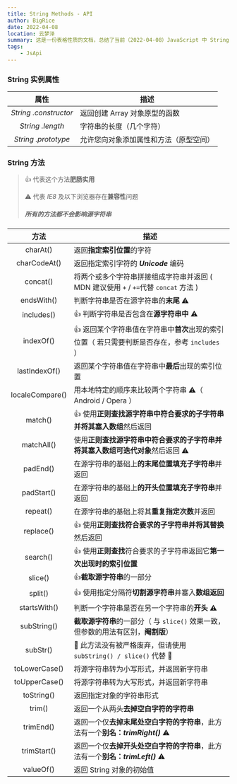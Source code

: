 ```yaml
---
title: String Methods - API
author: BigRice
date: 2022-04-08
location: 云梦泽
summary: 这是一份表格性质的文档，总结了当前（2022-04-08）JavaScript 中 String 类型的所有方法
tags:
    - JsApi
---
```


### String 实例属性

|         属性          | 描述                                   |
| :-------------------: | -------------------------------------- |
| _String .constructor_ | 返回创建 Array 对象原型的函数          |
|   _String .length_    | 字符串的长度（几个字符）               |
|  _String .prototype_  | 允许您向对象添加属性和方法（原型空间） |

### String 方法

> 👍 代表这个方法**肥肠实用**
>
> ⚠ 代表 _IE8_ 及以下浏览器存在**兼容性**问题
>
> ##### 所有的方法都不会影响源字符串

|      方法       | 描述                                                                                           |
| :-------------: | ---------------------------------------------------------------------------------------------- |
|    charAt()     | 返回**指定索引位置**的字符                                                                     |
|  charCodeAt()   | 返回指定索引字符的 **_Unicode_** 编码                                                          |
|    concat()     | 将两个或多个字符串拼接组成字符串并返回 ( MDN 建议使用 `+` / `+=`代替 `concat` 方法 )           |
|   endsWith()    | 判断字符串是否在源字符串的**末尾** ⚠                                                           |
|   includes()    | 👍 判断字符串是否包含在**源字符串中** ⚠                                                        |
|    indexOf()    | 👍 返回某个字符串值在字符串中**首次**出现的索引位置（ 若只需要判断是否存在，参考 `includes` ） |
|  lastIndexOf()  | 返回某个字符串值在字符串中**最后**出现的索引位置                                               |
| localeCompare() | 用本地特定的顺序来比较两个字符串 ⚠（ Android / Opera ）                                        |
|     match()     | 👍 使用**正则查找源字符串中符合要求的子字符串并将其塞入数组**然后返回                          |
|   matchAll()    | 使用**正则查找源字符串中符合要求的子字符串并将其塞入数组可迭代对象**然后返回 ⚠                 |
|    padEnd()     | 在源字符串的基础上**的末尾位置填充子字符串**并返回                                             |
|   padStart()    | 在源字符串的基础上**的开头位置填充子字符串**并返回                                             |
|    repeat()     | 在源字符串的基础上将其**重复指定次数**并返回                                                   |
|    replace()    | 👍 使用**正则查找符合要求的子字符串并将其替换**然后返回                                        |
|    search()     | 👍 使用**正则查找**符合要求的子字符串返回它**第一次出现时的索引位置**                          |
|     slice()     | 👍**截取源字符串**的一部分                                                                     |
|     split()     | 👍 使用指定分隔符**切割源字符串**并塞入**数组返回**                                            |
|  startsWith()   | 判断一个字符串是否在另一个字符串的**开头** ⚠                                                   |
|   subString()   | **截取源字符串**的一部分（ 与 `slice()` 效果一致，但参数的用法有区别，**阉割版**）             |
|    subStr()     | 🚫 此方法没有被严格废弃，但请使用 `subString() / slice()` 代替 🚫                              |
|  toLowerCase()  | 将源字符串转为小写形式，并返回新字符串                                                         |
|  toUpperCase()  | 将源字符串转为大写形式，并返回新字符串                                                         |
|   toString()    | 返回指定对象的字符串形式                                                                       |
|     trim()      | 返回一个从两头**去掉空白字符的字符串**                                                         |
|    trimEnd()    | 返回一个仅**去掉末尾处空白字符的字符串**，此方法有一个**别名：_trimRight()_** ⚠                |
|   trimStart()   | 返回一个仅**去掉开头处空白字符的字符串**，此方法有一个**别名：_trimLeft()_** ⚠                 |
|    valueOf()    | 返回 String 对象的初始值                                                                       |
